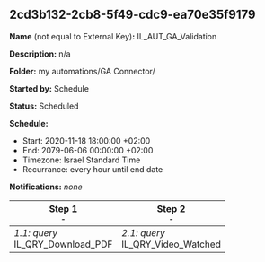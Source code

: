 ## 2cd3b132-2cb8-5f49-cdc9-ea70e35f9179

**Name** (not equal to External Key)**:** IL_AUT_GA_Validation

**Description:** n/a

**Folder:** my automations/GA Connector/

**Started by:** Schedule

**Status:** Scheduled

**Schedule:**

* Start: 2020-11-18 18:00:00 +02:00
* End: 2079-06-06 00:00:00 +02:00
* Timezone: Israel Standard Time
* Recurrance: every hour until end date

**Notifications:** _none_


| Step 1<br>_<small>-</small>_ | Step 2<br>_<small>-</small>_ |
| --- | --- |
| _1.1: query_<br>IL_QRY_Download_PDF | _2.1: query_<br>IL_QRY_Video_Watched |
